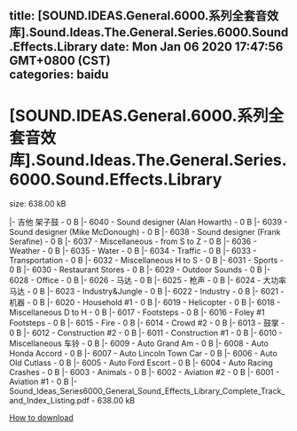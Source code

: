 
title: [SOUND.IDEAS.General.6000.系列全套音效库].Sound.Ideas.The.General.Series.6000.Sound.Effects.Library
date: Mon Jan 06 2020 17:47:56 GMT+0800 (CST)    
categories: baidu
---

# [SOUND.IDEAS.General.6000.系列全套音效库].Sound.Ideas.The.General.Series.6000.Sound.Effects.Library
size: 638.00 kB
 
 
|- 吉他 架子鼓 - 0 B
|- 6040 - Sound designer (Alan Howarth) - 0 B
|- 6039 - Sound designer (Mike McDonough) - 0 B
|- 6038 - Sound designer (Frank Serafine) - 0 B
|- 6037 - Miscellaneous - from S to Z - 0 B
|- 6036 - Weather - 0 B
|- 6035 - Water - 0 B
|- 6034 - Traffic - 0 B
|- 6033 - Transportation - 0 B
|- 6032 - Miscellaneous H to S - 0 B
|- 6031 - Sports - 0 B
|- 6030 - Restaurant Stores - 0 B
|- 6029 - Outdoor Sounds - 0 B
|- 6028 - Office - 0 B
|- 6026 - 马达 - 0 B
|- 6025 - 枪声 - 0 B
|- 6024 - 大功率马达 - 0 B
|- 6023 - Industry&Jungle - 0 B
|- 6022 - Industry - 0 B
|- 6021 - 机器 - 0 B
|- 6020 - Household #1 - 0 B
|- 6019 - Helicopter - 0 B
|- 6018 - Miscellaneous D to H - 0 B
|- 6017 - Footsteps - 0 B
|- 6016 - Foley #1 Footsteps - 0 B
|- 6015 - Fire - 0 B
|- 6014 - Crowd #2 - 0 B
|- 6013 - 鼓掌 - 0 B
|- 6012 - Construction #2 - 0 B
|- 6011 - Construction #1 - 0 B
|- 6010 - Miscellaneous 车铃 - 0 B
|- 6009 - Auto Grand Am - 0 B
|- 6008 - Auto Honda Accord - 0 B
|- 6007 - Auto Lincoln Town Car - 0 B
|- 6006 - Auto Old Cutlass - 0 B
|- 6005 - Auto Ford Escort - 0 B
|- 6004 - Auto Racing Crashes - 0 B
|- 6003 - Animals - 0 B
|- 6002 - Aviation #2 - 0 B
|- 6001 - Aviation #1 - 0 B
|- Sound_Ideas_Series6000_General_Sound_Effects_Library_Complete_Track_and_Index_Listing.pdf - 638.00 kB

[How to download](https://bpcam.bemobtrk.com/go/2ceec3aa-1ca2-46d6-b9ff-aaa5c184517c?jno=695)